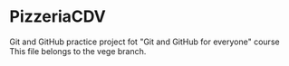# PizzeriaCDV
Git and GitHub practice project fot "Git and GitHub for everyone" course 
This file belongs to the vege branch.

